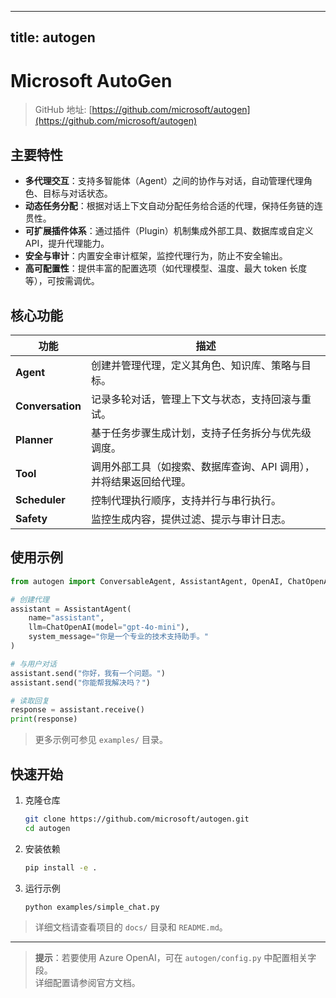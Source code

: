 
---
title: autogen
---


# Microsoft AutoGen

> GitHub 地址: [https://github.com/microsoft/autogen](https://github.com/microsoft/autogen)

## 主要特性

- **多代理交互**：支持多智能体（Agent）之间的协作与对话，自动管理代理角色、目标与对话状态。
- **动态任务分配**：根据对话上下文自动分配任务给合适的代理，保持任务链的连贯性。
- **可扩展插件体系**：通过插件（Plugin）机制集成外部工具、数据库或自定义 API，提升代理能力。
- **安全与审计**：内置安全审计框架，监控代理行为，防止不安全输出。
- **高可配置性**：提供丰富的配置选项（如代理模型、温度、最大 token 长度等），可按需调优。

## 核心功能

| 功能 | 描述 |
|------|------|
| **Agent** | 创建并管理代理，定义其角色、知识库、策略与目标。 |
| **Conversation** | 记录多轮对话，管理上下文与状态，支持回滚与重试。 |
| **Planner** | 基于任务步骤生成计划，支持子任务拆分与优先级调度。 |
| **Tool** | 调用外部工具（如搜索、数据库查询、API 调用），并将结果返回给代理。 |
| **Scheduler** | 控制代理执行顺序，支持并行与串行执行。 |
| **Safety** | 监控生成内容，提供过滤、提示与审计日志。 |

## 使用示例

```python
from autogen import ConversableAgent, AssistantAgent, OpenAI, ChatOpenAI

# 创建代理
assistant = AssistantAgent(
    name="assistant",
    llm=ChatOpenAI(model="gpt-4o-mini"),
    system_message="你是一个专业的技术支持助手。"
)

# 与用户对话
assistant.send("你好，我有一个问题。")
assistant.send("你能帮我解决吗？")

# 读取回复
response = assistant.receive()
print(response)
```

> 更多示例可参见 `examples/` 目录。

## 快速开始

1. 克隆仓库  
   ```bash
   git clone https://github.com/microsoft/autogen.git
   cd autogen
   ```

2. 安装依赖  
   ```bash
   pip install -e .
   ```

3. 运行示例  
   ```bash
   python examples/simple_chat.py
   ```

> 详细文档请查看项目的 `docs/` 目录和 `README.md`。

--- 

> **提示**：若要使用 Azure OpenAI，可在 `autogen/config.py` 中配置相关字段。  
> 详细配置请参阅官方文档。